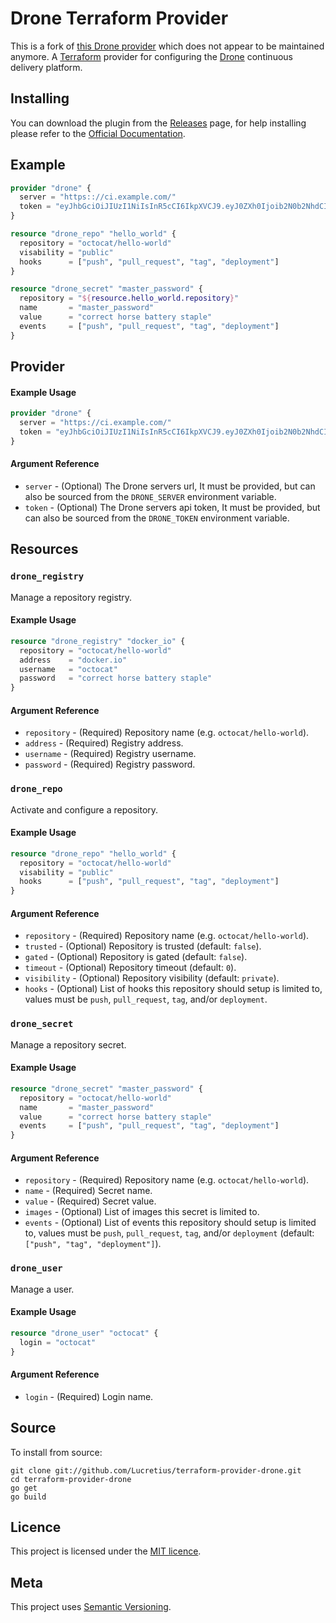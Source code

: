 # Drone Terraform Provider


This is a fork of [this Drone provider](https://github.com/artisanofcode/terraform-provider-drone/releases/latest) which does not appear to be maintained anymore.
A [Terraform](https://www.terraform.io) provider for configuring the 
[Drone](https://drone.io) continuous delivery platform.

## Installing

You can download the plugin from the [Releases](https://github.com/Lucretius/terraform-provider-drone/releases/latest) page,
for help installing please refer to the [Official Documentation](https://www.terraform.io/docs/plugins/basics.html#installing-a-plugin).


## Example

```terraform
provider "drone" {
  server = "https:://ci.example.com/"
  token = "eyJhbGciOiJIUzI1NiIsInR5cCI6IkpXVCJ9.eyJ0ZXh0Ijoib2N0b2NhdCIsInR5cGUiOiJ1c2VyIn0.Fg0eYxO9x2CfGIvIHDZKhQbCGbRAsSB_iRDJlDEW6vc"
}

resource "drone_repo" "hello_world" {
  repository = "octocat/hello-world"
  visability = "public"
  hooks      = ["push", "pull_request", "tag", "deployment"]
}

resource "drone_secret" "master_password" {
  repository = "${resource.hello_world.repository}"
  name       = "master_password"
  value      = "correct horse battery staple"
  events     = ["push", "pull_request", "tag", "deployment"]
}
```

## Provider

#### Example Usage

```terraform
provider "drone" {
  server = "https://ci.example.com/"
  token = "eyJhbGciOiJIUzI1NiIsInR5cCI6IkpXVCJ9.eyJ0ZXh0Ijoib2N0b2NhdCIsInR5cGUiOiJ1c2VyIn0.Fg0eYxO9x2CfGIvIHDZKhQbCGbRAsSB_iRDJlDEW6vc"
}
````

#### Argument Reference

* `server` - (Optional) The Drone servers url, It must be provided, but can also
  be sourced from the `DRONE_SERVER` environment variable.
* `token` - (Optional) The Drone servers api token, It must be provided, but can
  also be sourced from the `DRONE_TOKEN` environment variable.

## Resources

### `drone_registry`

Manage a repository registry.

#### Example Usage

```terraform
resource "drone_registry" "docker_io" {
  repository = "octocat/hello-world"
  address    = "docker.io"
  username   = "octocat"
  password   = "correct horse battery staple"
}
```

#### Argument Reference

* `repository` - (Required) Repository name (e.g. `octocat/hello-world`).
* `address` - (Required) Registry address.
* `username` - (Required) Registry username.
* `password` - (Required) Registry password.

### `drone_repo`

Activate and configure a repository.

#### Example Usage

```terraform
resource "drone_repo" "hello_world" {
  repository = "octocat/hello-world"
  visability = "public"
  hooks      = ["push", "pull_request", "tag", "deployment"]
}
```

#### Argument Reference

* `repository` - (Required) Repository name (e.g. `octocat/hello-world`).
* `trusted` - (Optional) Repository is trusted (default: `false`).
* `gated` - (Optional) Repository is gated (default: `false`).
* `timeout` - (Optional) Repository timeout (default: `0`).
* `visibility` - (Optional) Repository visibility (default: `private`).
* `hooks` - (Optional) List of hooks this repository should setup is limited to, 
  values must be `push`, `pull_request`, `tag`, and/or `deployment`.

### `drone_secret`

Manage a repository secret.

#### Example Usage

```terraform
resource "drone_secret" "master_password" {
  repository = "octocat/hello-world"
  name       = "master_password"
  value      = "correct horse battery staple"
  events     = ["push", "pull_request", "tag", "deployment"]
}
````

#### Argument Reference

* `repository` - (Required) Repository name (e.g. `octocat/hello-world`).
* `name` - (Required) Secret name.
* `value` - (Required) Secret value.
* `images` - (Optional) List of images this secret is limited to.
* `events` - (Optional) List of events this repository should setup is limited to, 
  values must be `push`, `pull_request`, `tag`, and/or `deployment` (default: `["push", "tag", "deployment"]`).

### `drone_user`

Manage a user.

#### Example Usage

```terraform
resource "drone_user" "octocat" {
  login = "octocat"
}
````

#### Argument Reference

* `login` - (Required) Login name.

## Source

To install from source:

```shell
git clone git://github.com/Lucretius/terraform-provider-drone.git
cd terraform-provider-drone
go get
go build
```

## Licence

This project is licensed under the [MIT licence](http://dan.mit-license.org/).

## Meta

This project uses [Semantic Versioning](http://semver.org/).
